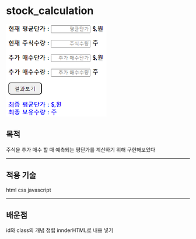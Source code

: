 # stock_calculation

<img src='capture.PNG'/>

## 목적
주식을 추가 매수 할 때 예측되는 평단가를 계산하기 위해 구현해보았다 

---
## 적용 기술
html css javascript

---
## 배운점
id와 class의 개념 정립
innderHTML로 내용 넣기

